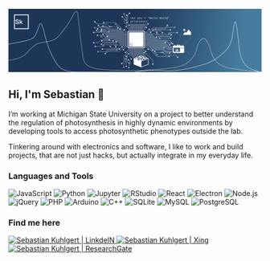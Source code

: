 ![header](header.svg)

## Hi, I'm Sebastian 👋

I’m working at Michigan State University on a project to better understand the regulation of photosynthesis in highly dynamic environments by developing tools to access photosynthetic phenotypes outside the lab.

Tinkering around with electronics and software, I like to work and build projects, that are not just hacks, but actually integrate in my everyday life.

### Languages and Tools

![JavaScript](https://img.shields.io/badge/JavaScript-%23F7DF1E.svg?&style=for-the-badge&logo=javascript&logoColor=black)
![Python](https://img.shields.io/badge/Python-%233776AB.svg?&style=for-the-badge&logo=python&logoColor=white)
![Jupyter](https://img.shields.io/badge/Jupyter-%23F37626.svg?&style=for-the-badge&logo=jupyter&logoColor=white)
![RStudio](https://img.shields.io/badge/RStudio-%2375AADB.svg?&style=for-the-badge&logo=rstudio&logoColor=white)
![React](https://img.shields.io/badge/React-%2361DAFB.svg?&style=for-the-badge&logo=react&logoColor=black)
![Electron](https://img.shields.io/badge/Electron-%2347848F.svg?&style=for-the-badge&logo=electron&logoColor=white)
![Node.js](https://img.shields.io/badge/Node.js-%23339933.svg?&style=for-the-badge&logo=node.js&logoColor=white)
![jQuery](https://img.shields.io/badge/jQuery-%230769AD.svg?&style=for-the-badge&logo=jquery&logoColor=white)
![PHP](https://img.shields.io/badge/PHP-%23777BB4.svg?&style=for-the-badge&logo=php&logoColor=white)
![Arduino](https://img.shields.io/badge/Arduino-%2300979D.svg?&style=for-the-badge&logo=arduino&logoColor=white)
![C++](https://img.shields.io/badge/C%2b%2b-%2300599C.svg?&style=for-the-badge&logo=c%2b%2b&logoColor=white)
![SQLite](https://img.shields.io/badge/SQLite-%23003B57.svg?&style=for-the-badge&logo=sqlite&logoColor=white)
![MySQL](https://img.shields.io/badge/MySQL-%234479A1.svg?&style=for-the-badge&logo=mysql&logoColor=white)
![PostgreSQL](https://img.shields.io/badge/PostgreSQL-%234169E1.svg?&style=for-the-badge&logo=postgresql&logoColor=white)

### Find me here

[ ![Sebastian Kuhlgert | LinkdeIN](https://img.shields.io/badge/LinkedIN-%230077b5.svg?&style=for-the-badge&logo=linkedin&logoColor=white) ](https://www.linkedin.com/in/sebastian-kuhlgert-24a82387)
[ ![Sebastian Kuhlgert | Xing](https://img.shields.io/badge/Xing-%23026466.svg?&style=for-the-badge&logo=xing&logoColor=white) ](https://www.xing.com/profile/Sebastian_Kuhlgert)
[ ![Sebastian Kuhlgert | ResearchGate](https://img.shields.io/badge/ResearchGate-%2300ccbb.svg?&style=for-the-badge&logo=researchgate&logoColor=white) ](https://www.researchgate.net/profile/Sebastian_Kuhlgert)